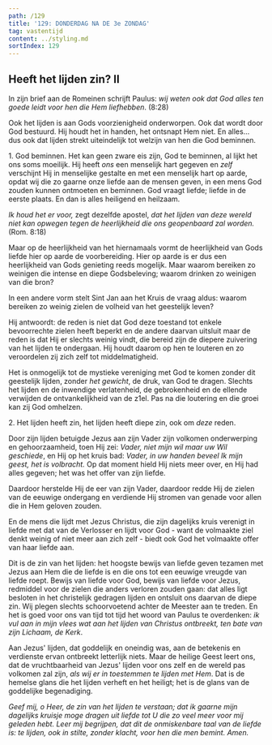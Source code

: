 ```yaml
---
path: /129
title: '129: DONDERDAG NA DE 3e ZONDAG'
tag: vastentijd
content: ../styling.md
sortIndex: 129
---
```


## Heeft het lijden zin? II

In zijn brief aan de Romeinen schrijft Paulus: _wij weten ook dat God alles ten goede leidt voor hen die Hem liefhebben_. (8:28)

Ook het lijden is aan Gods voorzienigheid onderworpen. Ook dat wordt door God bestuurd. Hij houdt het in handen, het ontsnapt Hem niet. En alles... dus ook dat lijden strekt uiteindelijk tot welzijn van hen die God beminnen.

1\. God beminnen. Het kan geen zware eis zijn, God te beminnen, al lijkt het ons soms moeilijk. Hij heeft _ons_ een menselijk hart gegeven en _zelf_ verschijnt Hij in menselijke gestalte en met een menselijk hart op aarde, opdat wij die zo gaarne onze liefde aan de mensen geven, in een mens God zouden kunnen ontmoeten en beminnen. God vraagt liefde; liefde in de eerste plaats. En dan is alles heiligend en heilzaam.

_Ik houd het er voor,_ zegt dezelfde apostel, _dat het lijden van deze wereld niet kan opwegen tegen de heerlijkheid die ons geopenbaard zal worden._ (Rom. 8:18)

Maar op de heerlijkheid van het hiernamaals vormt de heerlijkheid van Gods liefde hier op aarde de voorbereiding. Hier op aarde is er dus een heerlijkheid van Gods genieting reeds mogelijk. Maar waarom bereiken zo weinigen die intense en diepe Godsbeleving; waarom drinken zo weinigen van die bron?

In een andere vorm stelt Sint Jan aan het Kruis de vraag aldus: waarom bereiken zo weinig zielen de volheid van het geestelijk leven?

Hij antwoordt: de reden is niet dat God deze toestand tot enkele bevoorrechte zielen heeft beperkt en de andere daarvan uitsluit maar de reden is dat Hij er slechts weinig vindt, die bereid zijn de diepere zuivering van het lijden te ondergaan. Hij houdt daarom op hen te louteren en zo veroordelen zij zich zelf tot middelmatigheid.

Het is onmogelijk tot de mystieke vereniging met God te komen zonder dit geestelijk lijden, zonder _het gewicht_, de druk, van God te dragen. Slechts het lijden en de inwendige verlatenheid, de gebrokenheid en de ellende verwijden de ontvankelijkheid van de z1el. Pas na die loutering en die groei kan zij God omhelzen.

2\. Het lijden heeft zin, het lijden heeft diepe zin, ook om _deze_ reden.

Door zijn lijden betuigde Jezus aan zijn Vader zijn volkomen onderwerping en gehoorzaamheid, toen Hij zei: _Vader, niet mijn wil maar uw Wil geschiede_, en Hij op het kruis bad: _Vader, in uw handen beveel Ik mijn geest, het is volbracht._ Op dat moment hield Hij niets meer over, en Hij had alles gegeven; het was het offer van zijn liefde.

Daardoor herstelde Hij de eer van zijn Vader, daardoor redde Hij de zielen van de eeuwige ondergang en verdiende Hij stromen van genade voor allen die in Hem geloven zouden.

En de mens die lijdt met Jezus Christus, die zijn dagelijks kruis verenigt in liefde met dat van de Verlosser en lijdt voor God - want de volmaakte ziel denkt weinig of niet meer aan zich zelf - biedt ook God het volmaakte offer van haar liefde aan.

Dit is de zin van het lijden: het hoogste bewijs van liefde geven tezamen met Jezus aan Hem die de liefde is en die ons tot een eeuwige vreugde van liefde roept. Bewijs van liefde voor God, bewijs van liefde voor Jezus, redmiddel voor de zielen die anders verloren zouden gaan: dat alles ligt besloten in het christelijk gedragen lijden en ontsluit ons daarvan de diepe zin. Wij plegen slechts schoorvoetend achter de Meester aan te treden. En het is goed voor ons van tijd tot tijd het woord van Paulus te overdenken: _ik vul aan in mijn vlees wat aan het lijden van Christus ontbreekt, ten bate van zijn Lichaam, de Kerk_.

Aan Jezus' lijden, dat goddelijk en oneindig was, aan de betekenis en verdienste ervan ontbreekt letterlijk niets. Maar de heilige Geest leert ons, dat de vruchtbaarheid van Jezus' lijden voor ons zelf en de wereld pas volkomen zal zijn, _als wij er in toestemmen te lijden met Hem_. Dat is de hemelse glans die het lijden verheft en het heiligt; het is de glans van de goddelijke begenadiging.

_Geef mij, o Heer, de zin van het lijden te verstaan; dat ik gaarne mijn dagelijks kruisje moge dragen uit liefde tot U die zo veel meer voor mij geleden hebt. Leer mij begrijpen, dat dit de onmiskenbare taal van de liefde is: te lijden, ook in stilte, zonder klacht, voor hen die men bemint. Amen._
